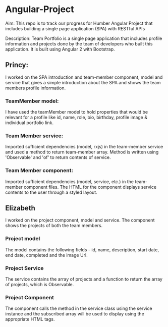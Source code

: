 # Angular-Project
Aim: This repo is to track our progress for Humber Angular Project that includes building a single page application (SPA) with RESTful APIs

Description: Team Portfolio is a single page application that includes profile information and projects done by the team of developers who built this application. It is built using Angular 2 with Bootstrap. 

## Princy: 

I worked on the SPA introduction and team-member component, model and service that gives a simple introduction about the SPA and shows the team members profile information. 

### TeamMember model: 

I have used the teamMember model to hold properties that would be relevant for a profile like id, name, role, bio, birthday, profile image & individual portfolio link. 

### Team Member service: 

Imported sufficient dependencies (model, rxjs) in the team-member service and used a method to return team-member array. Method is written using 'Observable' and 'of' to return contents of service. 

### Team Member component: 

Imported sufficient dependencies (model, service, etc.) in the team-member component files. The HTML for the component displays service contents to the user through a styled layout. 

## Elizabeth

I worked on the project component, model and service. The component shows the projects of both the team members. 

### Project model

The model contains the following fields - id, name, description, start date, end date, completed and the image Url. 

### Project Service

The service contains the array of projects and a function to return the array of projects, which is Observable.

### Project Component

The component calls the method in the service class using the service instance and the subscribed array will be used to display using the appropriate HTML tags.
